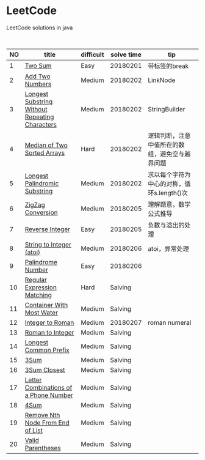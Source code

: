 # LeetCode
LeetCode solutions in java
<table>
 <thead>
  <th>NO</th>
  <th>title</th>
  <th>difficult</th>
  <th>solve time</th>
  <th>tip</th>
 </thead>
 <tbody>
  <tr>
   <td>1</td>
   <td><a href="https://leetcode.com/problems/two-sum/description/">Two Sum</a></td>
   <td>Easy</td>
   <td>20180201</td>
   <td>带标签的break</td>
  </tr>
  <tr>
   <td>2</td>
   <td><a href="https://leetcode.com/problems/add-two-numbers/">Add Two Numbers</a></td>
   <td>Medium</td>
   <td>20180202</td>
   <td>LinkNode</td>
  </tr>
  <tr>
   <td>3</td>
   <td><a href="https://leetcode.com/problems/longest-substring-without-repeating-characters/description/">Longest Substring Without Repeating Characters</a></td>
   <td>Medium</td>
   <td>20180202</td>
   <td>StringBuilder</td>
  </tr>
  <tr>
   <td>4</td>
   <td><a href="https://leetcode.com/problems/median-of-two-sorted-arrays/description/">Median of Two Sorted Arrays</a></td>
   <td>Hard</td>
   <td>20180202</td>
   <td>逻辑判断，注意中值所在的数组，避免空与越界问题</td>
  </tr>
  <tr>
   <td>5</td>
   <td><a href="https://leetcode.com/problems/longest-palindromic-substring/description/">Longest Palindromic Substring</a></td>
   <td>Medium</td>
   <td>20180202</td>
   <td>求以每个字符为中心的对称，循环s.length()次</td>
  </tr>
  <tr>
   <td>6</td>
   <td><a href="https://leetcode.com/problems/zigzag-conversion/description/">ZigZag Conversion</a></td>
   <td>Medium</td>
   <td>20180205</td>
   <td>理解题意，数学公式推导</td>
  </tr>
  <tr>
   <td>7</td>
   <td><a href="https://leetcode.com/problems/reverse-integer/description/">Reverse Integer</a></td>
   <td>Easy</td>
   <td>20180205</td>
   <td>负数与溢出的处理</td>
  </tr>
  <tr>
   <td>8</td>
   <td><a href="https://leetcode.com/problems/string-to-integer-atoi/description/">String to Integer (atoi)</a></td>
   <td>Medium</td>
   <td>20180206</td>
   <td>atoi，异常处理</td>
  </tr>
  <tr>
   <td>9</td>
   <td><a href="https://leetcode.com/problems/palindrome-number/description/">Palindrome Number</a></td>
   <td>Easy</td>
   <td>20180206</td>
   <td></td>
  </tr>
  <tr>
   <td>10</td>
   <td><a href="https://leetcode.com/problems/regular-expression-matching/description/">Regular Expression Matching</a></td>
   <td>Hard</td>
   <td>Salving</td>
   <td></td>
  </tr>
  <tr>
   <td>11</td>
   <td><a href="https://leetcode.com/problems/container-with-most-water/description/">Container With Most Water</a></td>
   <td>Medium</td>
   <td>Salving</td>
   <td></td>
  </tr>
  <tr>
   <td>12</td>
   <td><a href="https://leetcode.com/problems/integer-to-roman/description/">Integer to Roman</a></td>
   <td>Medium</td>
   <td>20180207</td>
   <td>roman numeral</td>
  </tr>
  <tr>
   <td>13</td>
   <td><a href="https://leetcode.com/problems/roman-to-integer/description/">Roman to Integer</a></td>
   <td>Medium</td>
   <td>Salving</td>
   <td></td>
  </tr>
  <tr>
   <td>14</td>
   <td><a href="https://leetcode.com/problems/regular-expression-matching/description/">Longest Common Prefix</a></td>
   <td>Medium</td>
   <td>Salving</td>
   <td></td>
  </tr>
  <tr>
   <td>15</td>
   <td><a href="https://leetcode.com/problems/regular-expression-matching/description/">3Sum</a></td>
   <td>Medium</td>
   <td>Salving</td>
   <td></td>
  </tr>
  <tr>
   <td>16</td>
   <td><a href="https://leetcode.com/problems/regular-expression-matching/description/">3Sum Closest</a></td>
   <td>Medium</td>
   <td>Salving</td>
   <td></td>
  </tr>
  <tr>
   <td>17</td>
   <td><a href="https://leetcode.com/problems/regular-expression-matching/description/">Letter Combinations of a Phone Number</a></td>
   <td>Medium</td>
   <td>Salving</td>
   <td></td>
  </tr>
  <tr>
   <td>18</td>
   <td><a href="https://leetcode.com/problems/regular-expression-matching/description/">4Sum</a></td>
   <td>Medium</td>
   <td>Salving</td>
   <td></td>
  </tr>
  <tr>
   <td>19</td>
   <td><a href="https://leetcode.com/problems/regular-expression-matching/description/">Remove Nth Node From End of List</a></td>
   <td>Medium</td>
   <td>Salving</td>
   <td></td>
  </tr>
  <tr>
   <td>20</td>
   <td><a href="https://leetcode.com/problems/regular-expression-matching/description/">Valid Parentheses</a></td>
   <td>Medium</td>
   <td>Salving</td>
   <td></td>
  </tr>
 </tbody>
  
</table>
